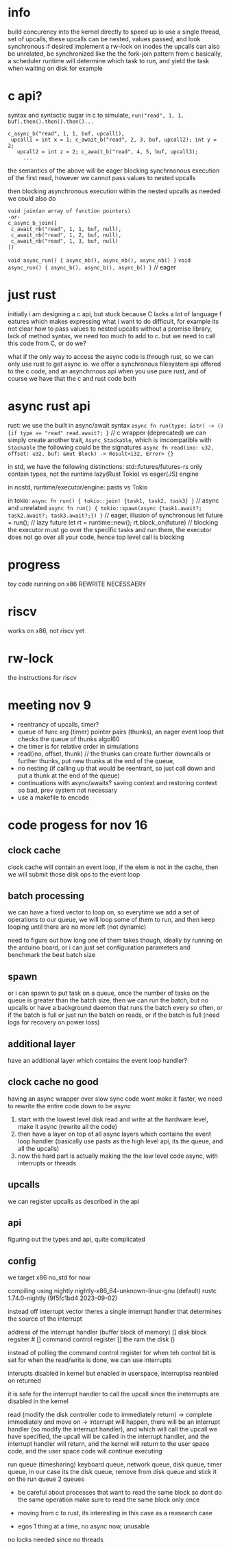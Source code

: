 # info 
build concurency into the kernel directly to speed up io
use a single thread, set of upcalls, these upcalls can be nested, values passed, and look synchronous if desired
implement a rw-lock on inodes
the upcalls can also be unrelated, be synchronized like the the fork-join pattern from c
basically, a scheduler runtime will determine which task to run, and yield the task when waiting on disk for example

# c api?
syntax and syntactic sugar
in c to simulate, `run("read", 1, 1, buf).then().then().then()...`

```
c_async_b("read", 1, 1, buf, upcall1), 
 upcall1 = int x = 1; c_await_b("read", 2, 3, buf, upcall2); int y = 2; 
   upcall2 = int z = 2; c_await_b("read", 4, 5, buf, upcall3);
     ...
```
the semantics of the above will be eager blocking synchrnonous execution of the first read,
however we cannot pass values to nested upcalls

then blocking asynchronous execution within the nested upcalls as needed we could also do
```
void join(an array of function pointers)
-or- 
c_async_b_join([
 c_await_nb("read", 1, 1, buf, null),
 c_await_nb("read", 1, 2, buf, null),
 c_await_nb("read", 1, 3, buf, null) 
])
```
`void async_run() { async_nb(), async_nb(), async_nb() }`
`void async_run() { async_b(), async_b(), async_b() }` // eager


# just rust
initially i am designing a c api, but stuck because C lacks a lot of language f
eatures which makes expressing  what i want to do difficult, for example 
its not clear how to pass values to nested upcalls without a promise library, 
lack of method syntax, we need too much to add to c.
but we need to call this code from C, or do we?

what if the only way to access the async code is through rust, 
so we can only use rust to get async io. we offer a synchronous filesystem api offered to
the c code, and an asynchrnous api when you use pure rust, and of course we have that
the c and rust code both  

# async rust api
rust: we use the built in async/await syntax 
`async fn run(type: &str) -> () {if type == "read" read.await?; }` // c wrapper (deprecated)
we can simply create another trait, `Async_Stackable`, which is imcompatible with `Stackable`
the following could be the signatures
`async fn read(ino: u32, offset: u32, buf: &mut Block) -> Result<i32, Error> {}`

in std, we have the following distinctions:
std::futures/futures-rs only contain types, not the runtime
lazy(Rust Tokio) vs eager(JS) engine 

in nostd, runtime/executor/engine: pasts vs Tokio

in tokio:
`async fn run() { tokio::join! {task1, task2, task3} }` // async and unrelated
`async fn run() { tokio::spawn(async {task1.await?; task2.await?; task3.await?;}) }` // eager, illusion of synchronous
let future = run(); // lazy future
let rt = runtime::new();
rt.block_on(future) // blocking
the executor must go over the specific tasks and run them, the executor does not go over all your code, hence top level call is blocking

# progress
toy code running on x86
REWRITE NECESSAERY

# riscv
works on x86, not riscv yet

# rw-lock
the instructions for riscv 

# meeting nov 9
* reentrancy of upcalls, timer?
* queue of func arg (timer) pointer pairs (thunks), an eager event loop that checks the queue of thunks algol60
* the timer is for relative order in simulations
* read(ino, offset, thunk) // the thunks can create further downcalls or further thunks, put new thunks at the end of the queue, 
* no nesting (if calling up that would be reentrant, so just call down and put a thunk at the end of the queue) 
* continuations with async/awaits? saving context and restoring context so bad, prev system not necessary
* use a makefile to encode 

# code progess for nov 16
## clock cache
clock cache will contain an event loop, if the elem is not in the cache, then we will submit those disk ops to the event loop



## batch processing
we can  have a fixed vector to loop on, so everytime we add a set of operations to our queue, we will loop some of them to run, and then keep looping until there are no more left (not dynamic)

need to figure out how long one of them takes though, ideally by running on the arduino board, or i can just set configuration parameters and benchmark the best batch size

## spawn
or i can spawn to put task on a queue, once the number of tasks on the queue is greater than the batch size, then we can run the batch, but no upcalls
or have a background daemon that runs the batch every so often, or if the batch is full
or just run the batch on reads, or if the batch is full (need logs for recovery on power loss)

## additional layer
have an additional layer which contains the event loop handler?

## clock cache no good
having an async wrapper over slow sync code wont make it faster, we need to rewrite the entire code down to be async
1. start with the lowest level disk read and write at the hardware level, make it async (rewrite all the code)
2. then have a layer on top of all async layers which contains the event loop handler (basically use pasts as the high level api, its the queue, and all the upcalls)
3. now the hard part is actually making the the low level code async, with interrupts or threads

## upcalls
we can register upcalls as described in the api

## api
figuring out the types and api, quite complicated

## config
we target x86 no_std for now

compiling using nightly
nightly-x86_64-unknown-linux-gnu (default)
rustc 1.74.0-nightly (9f5fc1bd4 2023-09-02)


instead off interrupt vector theres a single interrupt handler that determines the source of the interrupt

address of the interrupt handler (buffer block of memory) []
disk block regsiter # []
command control register []      the ram the disk ()

instead of polling the command control register for when teh control bit is set for when the read/write is done, we can use interrupts

interupts disabled in kernel but enabled in userspace, interruptsa reanbled on returned

it is safe for the interrupt handler to call the upcall since the ineterrupts are disabled in the kernel

read (modify the disk controller code to immediately return) -> complete immediately and move on -> interrupt will happen, there will be an interrupt handler (so modify the interrupt handler), and which will call the upcall we have specified, the upcall will be called in the interrupt handler, and the interrupt handler will return, and the kernel will return to the user space code, and the user space code will continue executing 

run queue (timesharing)
keyboard queue, network queue, disk queue, timer queue, in our case its the disk queue, remove from disk queue and stick it on the run queue
2 queues

* be careful about processes that want to read the same block so dont do the same operation make sure to read the same block only once

* moving from c to rust, its interesting in this case as a reasearch case
* egos 1 thing at a time, no async now, unusable

no locks needed since no threads